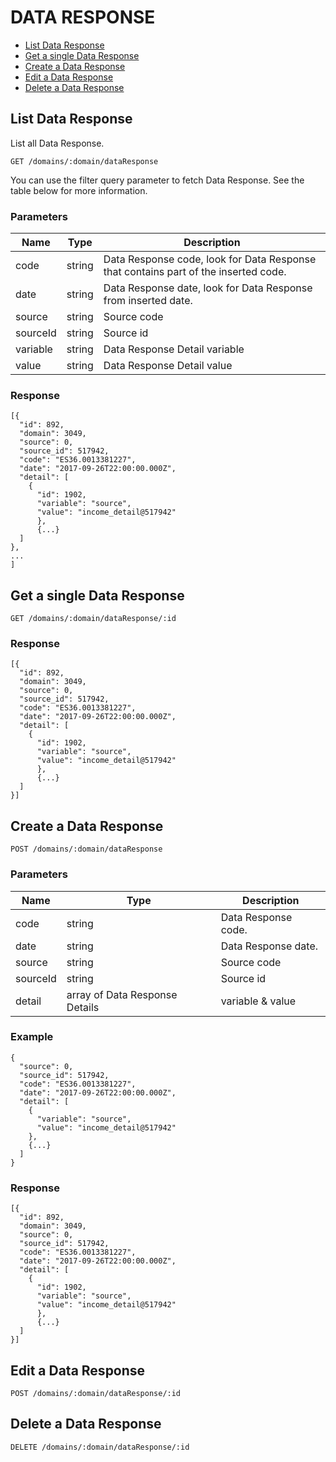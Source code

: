 
# DATA RESPONSE

  - [List Data Response](#list-data-response)
  - [Get a single Data Response](#get-a-single-data-response)
  - [Create a Data Response](#create-a-data-response)
  - [Edit a Data Response](#edit-a-data-response)
  - [Delete a Data Response](#delete-a-data-response)

## List Data Response

List all Data Response.

    GET /domains/:domain/dataResponse

You can use the filter query parameter to fetch Data Response. See the table below for more information.

### Parameters

| Name |  Type  | Description |
|------|--------|-------------|
| code | string | Data Response code, look for Data Response that contains part of the inserted code.  |
| date | string | Data Response date, look for Data Response from inserted date. |
| source | string | Source code |
| sourceId | string | Source id |
| variable | string | Data Response Detail variable |
| value | string | Data Response Detail value |

### Response

    [{
      "id": 892,
      "domain": 3049,
      "source": 0,
      "source_id": 517942,
      "code": "ES36.0013381227",
      "date": "2017-09-26T22:00:00.000Z",
      "detail": [
        {
          "id": 1902,
          "variable": "source",
          "value": "income_detail@517942"
          },
          {...}
      ]
    },
    ...
    ]


## Get a single Data Response

    GET /domains/:domain/dataResponse/:id

### Response

    [{
      "id": 892,
      "domain": 3049,
      "source": 0,
      "source_id": 517942,
      "code": "ES36.0013381227",
      "date": "2017-09-26T22:00:00.000Z",
      "detail": [
        {
          "id": 1902,
          "variable": "source",
          "value": "income_detail@517942"
          },
          {...}
      ]
    }]

## Create a Data Response

    POST /domains/:domain/dataResponse

### Parameters

| Name |  Type  | Description |
|------|--------|-------------|
| code | string | Data Response code.  |
| date | string | Data Response date. |
| source | string | Source code |
| sourceId | string | Source id |
| detail | array of Data Response Details | variable & value |

### Example

    {
      "source": 0,
      "source_id": 517942,
      "code": "ES36.0013381227",
      "date": "2017-09-26T22:00:00.000Z",
      "detail": [
        {
          "variable": "source",
          "value": "income_detail@517942"
        },
        {...}
      ]
    }

### Response

    [{
      "id": 892,
      "domain": 3049,
      "source": 0,
      "source_id": 517942,
      "code": "ES36.0013381227",
      "date": "2017-09-26T22:00:00.000Z",
      "detail": [
        {
          "id": 1902,
          "variable": "source",
          "value": "income_detail@517942"
          },
          {...}
      ]
    }]

## Edit a Data Response

    POST /domains/:domain/dataResponse/:id

## Delete a Data Response

    DELETE /domains/:domain/dataResponse/:id
